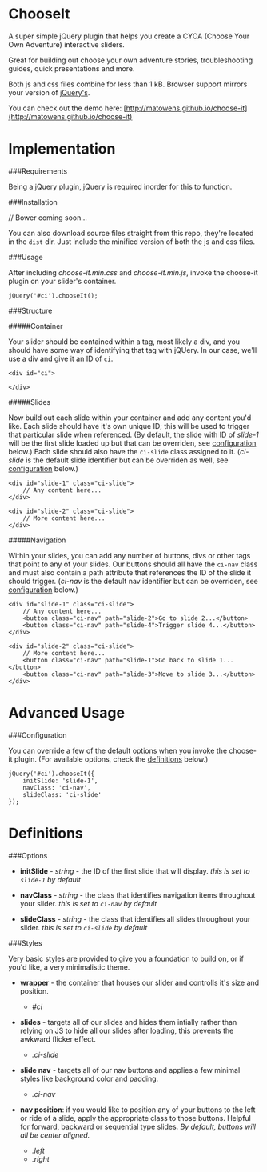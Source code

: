 ChooseIt
=========

A super simple jQuery plugin that helps you create a CYOA (Choose Your Own Adventure) interactive sliders.

Great for building out choose your own adventure stories, troubleshooting guides, quick presentations and more.

Both js and css files combine for less than 1 kB.  Browser support mirrors your version of <a href="http://jquery.com/browser-support/">jQuery's</a>.

You can check out the demo here: [http://matowens.github.io/choose-it](http://matowens.github.io/choose-it)

Implementation
==============

###Requirements

Being a jQuery plugin, jQuery is required inorder for this to function.

###Installation

// Bower coming soon...

You can also download source files straight from this repo, they're located in the `dist` dir.  Just include the minified version of both the js and css files.

###Usage

After including *choose-it.min.css* and *choose-it.min.js*, invoke the choose-it plugin on your slider's container.

    jQuery('#ci').chooseIt();

###Structure

#####Container

Your slider should be contained within a tag, most likely a div, and you should have some way of identifying that tag with jQUery.  In our case, we'll use a div and give it an ID of `ci`.

    <div id="ci">

    </div>

#####Slides

Now build out each slide within your container and add any content you'd like.  Each slide should have it's own unique ID; this will be used to trigger that particular slide when referenced.  (By default, the slide with ID of *slide-1* will be the first slide loaded up but that can be overriden, see [configuration](#configuration) below.)  Each slide should also have the `ci-slide` class assigned to it. (*ci-slide* is the default slide identifier but can be overriden as well, see [configuration](#configuration) below.)

    <div id="slide-1" class="ci-slide">
        // Any content here...
    </div>

    <div id="slide-2" class="ci-slide">
        // More content here...
    </div>

#####Navigation

Within your slides, you can add any number of buttons, divs or other tags that point to any of your slides.  Our buttons should all have the `ci-nav` class and must also contain a path attribute that references the ID of the slide it should trigger. (*ci-nav* is the default nav identifier but can be overriden, see [configuration](#configuration) below.)
    
    <div id="slide-1" class="ci-slide">
        // Any content here...
        <button class="ci-nav" path="slide-2">Go to slide 2...</button>
        <button class="ci-nav" path="slide-4">Trigger slide 4...</button>
    </div>

    <div id="slide-2" class="ci-slide">
        // More content here...
        <button class="ci-nav" path="slide-1">Go back to slide 1...</button>
        <button class="ci-nav" path="slide-3">Move to slide 3...</button>
    </div>

Advanced Usage
==============

###Configuration

You can override a few of the default options when you invoke the choose-it plugin. (For available options, check the [definitions](#definitions) below.)

    jQuery('#ci').chooseIt({
        initSlide: 'slide-1',
        navClass: 'ci-nav',
        slideClass: 'ci-slide'
    });


Definitions
===========

###Options

- **initSlide** - *string* - the ID of the first slide that will display.  *this is set to `slide-1` by default*

- **navClass** - *string* - the class that identifies navigation items throughout your slider.  *this is set to `ci-nav` by default*

- **slideClass** - *string* - the class that identifies all slides throughout your slider.  *this is set to `ci-slide` by default*

###Styles

Very basic styles are provided to give you a foundation to build on, or if you'd like, a very minimalistic theme.

- **wrapper** - the container that houses our slider and controlls it's size and position.
    - *#ci*

- **slides** - targets all of our slides and hides them intially rather than relying on JS to hide all our slides after loading, this prevents the awkward flicker effect.
    - *.ci-slide*

- **slide nav** - targets all of our nav buttons and applies a few minimal styles like background color and padding.
    - *.ci-nav*

- **nav position**: if you would like to position any of your buttons to the left or ride of a slide, apply the appropriate class to those buttons.  Helpful for forward, backward or sequential type slides.  *By default, buttons will all be center aligned.*
    - *.left*
    - *.right*